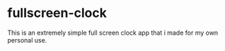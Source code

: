 # fullscreen-clock
This is an extremely simple full screen clock app that i made for my own personal use.

